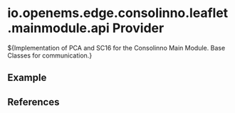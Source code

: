 # io.openems.edge.consolinno.leaflet.mainmodule.api Provider

${Implementation of PCA and SC16 for the Consolinno Main Module. Base Classes for communication.}

## Example

## References

